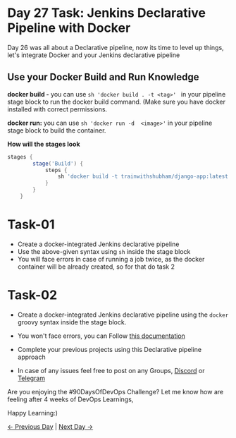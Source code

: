 # Day 27 Task: Jenkins Declarative Pipeline with Docker

Day 26 was all about a Declarative pipeline, now its time to level up things, let's integrate Docker and your Jenkins declarative pipeline

## Use your Docker Build and Run Knowledge

**docker build -** you can use `sh 'docker build . -t <tag>' ` in your pipeline stage block to run the docker build command. (Make sure you have docker installed with correct permissions.

**docker run:** you can use `sh 'docker run -d  <image>'` in your pipeline stage block to build the container.

**How will the stages look**

```groovy
stages {
        stage('Build') {
            steps {
                sh 'docker build -t trainwithshubham/django-app:latest'
            }
        }
    }
```

# Task-01

- Create a docker-integrated Jenkins declarative pipeline
- Use the above-given syntax using `sh` inside the stage block
- You will face errors in case of running a job twice, as the docker container will be already created, so for that do task 2

# Task-02

- Create a docker-integrated Jenkins declarative pipeline using the `docker` groovy syntax inside the stage block.
- You won't face errors, you can Follow [this documentation](https://tempora-mutantur.github.io/jenkins.io/github_pages_test/doc/book/pipeline/docker/)

- Complete your previous projects using this Declarative pipeline approach

- In case of any issues feel free to post on any Groups, [Discord](https://discord.gg/Q6ntmMtH) or [Telegram](https://t.me/trainwithshubham)

Are you enjoying the #90DaysOfDevOps Challenge?
Let me know how are feeling after 4 weeks of DevOps Learnings,

Happy Learning:)

[← Previous Day](../day26/tasks.md) | [Next Day →](../day28/tasks.md)
